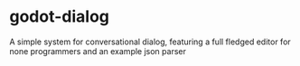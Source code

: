 # godot-dialog
A simple system for conversational dialog, featuring a full fledged editor for none programmers and an example json parser
